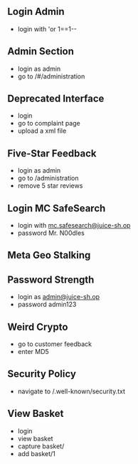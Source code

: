 ## Login Admin
- login with 'or 1==1--

## Admin Section
- login as admin
- go to /#/administration

## Deprecated Interface
- login 
- go to complaint page
- upload a xml file

## Five-Star Feedback
- login as admin
- go to /administration
- remove 5 star reviews

## Login MC SafeSearch
- login with mc.safesearch@juice-sh.op 
- password Mr. N00dles

## Meta Geo Stalking

## Password Strength
- login as admin@juice-sh.op
- password admin123

## Weird Crypto
- go to customer feedback
- enter MD5

## Security Policy
- navigate to /.well-known/security.txt

## View Basket
- login
- view basket
- capture basket/
- add basket/1

